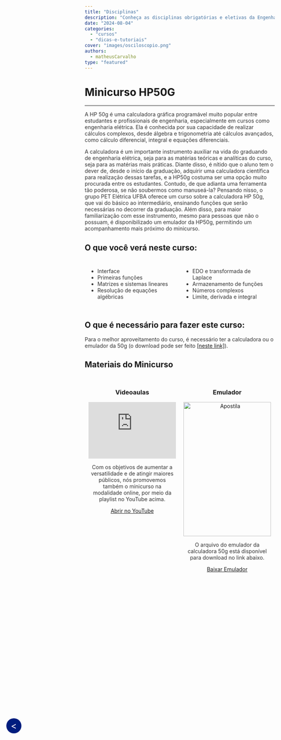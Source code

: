 ```yaml
---
title: "Disciplinas"
description: "Conheça as disciplinas obrigatórias e eletivas da Engenharia Elétrica."
date: "2024-08-04"
categories: 
  - "cursos"
  - "dicas-e-tutoriais"
cover: "images/osciloscopio.png"
authors: 
  - matheusCarvalho
type: "featured"
---
```

# Minicurso HP50G

---
<!--Botão para voltar para a página anterior-->
<a href="javascript:history.back()" style="position: fixed; top: 49vh; left: 20px; background-color: #001D7E; color: white; width: 40px; height: 40px; line-height: 40px; border-radius: 50%; text-align: center; text-decoration: none; font-size: 24px; z-index: 1000; cursor: pointer; display: inline-block;
"> &lt;
</a>

<p style="color: #333;">  <!--Define a cor do texto -->
  A HP 50g é uma calculadora gráfica programável muito popular entre estudantes e profissionais de engenharia, especialmente em cursos como engenharia elétrica. Ela é conhecida por sua capacidade de realizar cálculos complexos, desde álgebra e trigonometria até cálculos avançados, como cálculo diferencial, integral e equações diferenciais.
</p>
<p style="color: #333;">
  A calculadora é um importante instrumento auxiliar na vida do graduando de engenharia elétrica, seja para as matérias teóricas e analíticas do curso, seja para as matérias mais práticas. Diante disso, é nítido que o aluno tem o dever de, desde o início da graduação, adquirir uma calculadora científica para realização dessas tarefas, e a HP50g costuma ser uma opção muito procurada entre os estudantes. Contudo, de que adianta uma ferramenta tão poderosa, se não soubermos como manuseá-la? Pensando nisso, o grupo PET Elétrica UFBA oferece um curso sobre a calculadora HP 50g, que vai do básico ao intermediário, ensinando funções que serão necessárias no decorrer da graduação. Além disso, para maior familiarização com esse instrumento, mesmo para pessoas que não o possuam, é disponibilizado um emulador da HP50g, permitindo um acompanhamento mais próximo do minicurso.
</p>

## O que você verá neste curso:

<div style="display: flex; color: #333;">
  <div style="flex: 1; padding: 10px;">
    <ul>
      <li>Interface</li>
      <li>Primeiras funções</li>
      <li>Matrizes e sistemas lineares</li>
      <li>Resolução de equações algébricas</li>
    </ul>
  </div>
  <div style="flex: 1; padding: 10px;">
    <ul>
      <li>EDO e transformada de Laplace</li>
      <li>Armazenamento de funções</li>
      <li>Números complexos</li>
      <li>Limite, derivada e integral</li>
    </ul>
  </div>
</div>

## O que é necessário para fazer este curso:

<p style="color: #333;">
 Para o melhor aproveitamento do curso, é necessário ter a calculadora ou o emulador da 50g (o download pode ser feito <a href="https://www.dropbox.com/scl/fi/rs4musnyblxrsmdzqf7ba/Emulador-HP-50G.rar?rlkey=zynkszfyj2dhobq8qz6xrirxc&e=3&dl=0" target="_blank">[neste link]</a>).
</p>

## Materiais do Minicurso

<div style="display: flex; flex-wrap: wrap;">
  <div style="flex: 1; padding: 10px; text-align: center;">
    <h3>Videoaulas</h3>
    <iframe width="100%" src="https://www.youtube.com/embed/videoseries?si=JP2MaWq27ixqvCVn&amp;list=PLPYIiTqJVmYGB66CAE-qJ7wY-vhaCyx8u" title="YouTube video player" frameborder="0" allow="accelerometer; autoplay; clipboard-write; encrypted-media; gyroscope; picture-in-picture; web-share" referrerpolicy="strict-origin-when-cross-origin" allowfullscreen></iframe>
    <p  style="color: #333;">Com os objetivos de aumentar a versatilidade e de atingir maiores públicos, nós promovemos também o minicurso na modalidade online, por meio da playlist no YouTube acima.</p>
    <a href="https://youtube.com/playlist?list=PLPYIiTqJVmYGB66CAE-qJ7wY-vhaCyx8u&si=JP2MaWq27ixqvCVn" class="btn btn-primary espaco-abaixo btn-sm" target="_blank">Abrir no YouTube</a>
  </div>
  <div style="flex: 1; padding: 10px; text-align: center;">
    <h3>Emulador</h3>
    <img src="https://i.ytimg.com/vi/9WS7Je4SrNE/maxresdefault.jpg" alt="Apostila" style="width: 100%;">
    <p style="color: #333;">O arquivo do emulador da calculadora 50g está disponível para download no link abaixo.</p>
    <a href="https://www.dropbox.com/scl/fi/rs4musnyblxrsmdzqf7ba/Emulador-HP-50G.rar?rlkey=zynkszfyj2dhobq8qz6xrirxc&e=3&dl=0" class="btn btn-primary espaco-abaixo btn-sm" target="_blank">Baixar Emulador</a>
  </div>
  
</div>

